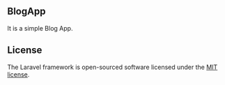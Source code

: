 

## BlogApp

It is a simple Blog App.




## License

The Laravel framework is open-sourced software licensed under the [MIT license](https://opensource.org/licenses/MIT).
